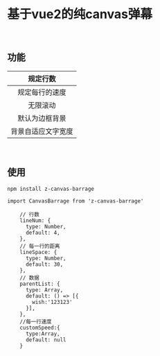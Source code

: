 # 基于vue2的纯canvas弹幕

<br/>

## 功能

|规定行数|
|:--:|
|规定每行的速度|
|无限滚动|
|默认为边框背景|
|背景自适应文字宽度|


<br/>

## 使用

```
npm install z-canvas-barrage
```

```
import CanvasBarrage from 'z-canvas-barrage'
```

```
    // 行数
    lineNum: {
      type: Number,
      default: 4,
    },
    // 每一行的距离
    lineSpace: {
      type: Number,
      default: 30,
    },
    // 数据
    parentList: {
      type: Array,
      default: () => [{
        wish:'123123'
      }],
    },
    //每一行速度
    customSpeed:{
      type:Array,
      default: null
    }
```


